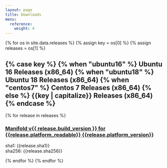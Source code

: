 ```yaml
---
layout: page
title: Downloads
menu:
  reference:
    weight: 4
---
```

{% for os in site.data.releases %}
  {% assign key = os[0] %}
  {% assign releases = os[1] %}
  <h2>
  {% case key %}
  {% when "ubuntu16" %}
    Ubuntu 16 Releases (x86_64)
  {% when "ubuntu18" %}
    Ubuntu 18 Releases (x86_64)
  {% when "centos7" %}
    Centos 7 Releases (x86_64)
  {% else %}
    {{key | capitalize}} Releases (x86_64)
  {% endcase %}
  </h2>
  {% for release in releases %}
<h3>
  <a href="{{release.url}}">
    Manifold v{{ release.build_version }} for {{release.platform_readable}} {{release.platform_version}}
  </a>
</h3>
<p>
sha1: <span class="copy-technical">{{release.sha1}}</span><br />
sha256: <span class="copy-technical">{{release.sha256}}</span>
</p>
  {% endfor %}
{% endfor %}
